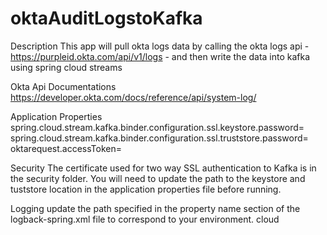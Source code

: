 # oktaAuditLogstoKafka
Description
This app will pull okta logs data by calling the okta logs api - https://purpleid.okta.com/api/v1/logs - and then write the data into kafka using spring cloud streams

Okta Api Documentations
https://developer.okta.com/docs/reference/api/system-log/

Application Properties
spring.cloud.stream.kafka.binder.configuration.ssl.keystore.password=
spring.cloud.stream.kafka.binder.configuration.ssl.truststore.password=
oktarequest.accessToken=


Security
The certificate used for two way SSL authentication to Kafka is in the security folder. You will need to update the path to the keystore and tuststore location in the application properties file before running.

Logging
update the path specified in the property name section of the logback-spring.xml file to correspond to your environment. cloud
